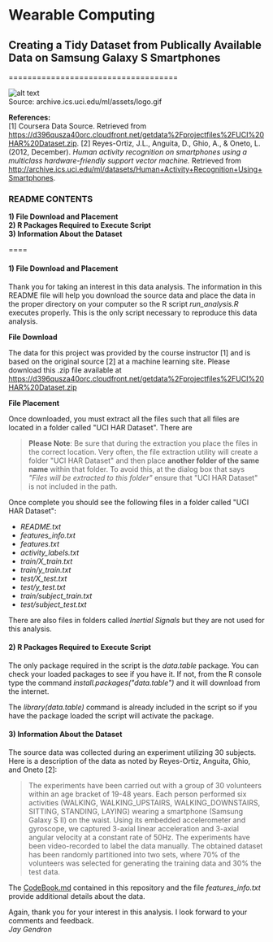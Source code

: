 # Wearable Computing
## Creating a Tidy Dataset from Publically Available Data on Samsung Galaxy S Smartphones
====================================

![alt text](http://archive.ics.uci.edu/ml/assets/logo.gif)  
Source: archive.ics.uci.edu/ml/assets/logo.gif  

**References:**  
[1] Coursera Data Source. Retrieved from https://d396qusza40orc.cloudfront.net/getdata%2Fprojectfiles%2FUCI%20HAR%20Dataset.zip. 
[2] Reyes-Ortiz, J.L., Anguita, D., Ghio, A., & Oneto, L. (2012, December). *Human activity recognition on smartphones using a multiclass hardware-friendly support vector machine.* Retrieved from http://archive.ics.uci.edu/ml/datasets/Human+Activity+Recognition+Using+Smartphones.  
  
 
### README CONTENTS 

**1) File Download and Placement**  
**2) R Packages Required to Execute Script**  
**3) Information About the Dataset**

====  

#### 1) File Download and Placement  

Thank you for taking an interest in this data analysis. The information in this README file will help you download the source data and place the data in the proper directory on your computer so the R script *run_analysis.R* executes properly. This is the only script necessary to reproduce this data analysis.

**File Download**

The data for this project was provided by the course instructor [1] and is based on the original source [2] at a machine learning site. Please download this .zip file available at https://d396qusza40orc.cloudfront.net/getdata%2Fprojectfiles%2FUCI%20HAR%20Dataset.zip 

**File Placement**

Once downloaded, you must extract all the files such that all files are located in a folder called "UCI HAR Dataset". There are 

>**Please Note**: Be sure that during the extraction you place the files in the correct location. Very often, the file extraction utility will create a folder "UCI HAR Dataset" and then place **another folder of the same name** within that folder. To avoid this, at the dialog box that says *"Files will be extracted to this folder"* ensure that "UCI HAR Dataset" is not included in the path.

Once complete you should see the following files in a folder called "UCI HAR Dataset":
* *README.txt*
* *features_info.txt*
* *features.txt*
* *activity_labels.txt*
* *train/X_train.txt*
* *train/y_train.txt*
* *test/X_test.txt*
* *test/y_test.txt*
* *train/subject_train.txt*
* *test/subject_test.txt*

There are also files in folders called *Inertial Signals* but they are not used for this analysis.

#### 2) R Packages Required to Execute Script

The only package required in the script is the *data.table* package. You can check your loaded packages to see if you have it. If not, from the R console type the command *install.packages("data.table")* and it will download from the internet. 

The *library(data.table)* command is already included in the script so if you have the package loaded the script will activate the package.

#### 3) Information About the Dataset

The source data was collected during an experiment utilizing 30 subjects. Here is a description of the data as noted by Reyes-Ortiz, Anguita, Ghio, and Oneto [2]:

>The experiments have been carried out with a group of 30 volunteers within an age bracket of 19-48 years. Each person performed six activities (WALKING, WALKING_UPSTAIRS, WALKING_DOWNSTAIRS, SITTING, STANDING, LAYING) wearing a smartphone (Samsung Galaxy S II) on the waist. Using its embedded accelerometer and gyroscope, we captured 3-axial linear acceleration and 3-axial angular velocity at a constant rate of 50Hz. The experiments have been video-recorded to label the data manually. The obtained dataset has been randomly partitioned into two sets, where 70% of the volunteers was selected for generating the training data and 30% the test data. 

The [CodeBook.md](../master/Codebook.md) contained in this repository and the file *features_info.txt* provide additional details about the data.

Again, thank you for your interest in this analysis. I look forward to your comments and feedback.  
*Jay Gendron*